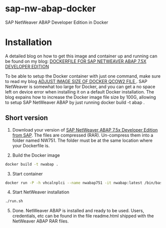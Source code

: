 # sap-nw-abap-docker
SAP NetWeaver ABAP Developer Edition in Docker

# Installation

A detailed blog on how to get this image and container up and running can be found on my blog: [DOCKERFILE FOR SAP NETWEAVER ABAP 7.5X DEVELOPER EDITION](https://www.itsfullofstars.de/2017/09/dockerfile-for-sap-netweaver-abap-7-5x-developer-edition/)

To be able to setup the Docker container with just one command, make sure to read my blog [ADJUST IMAGE SIZE OF DOCKER QCOW2 FILE
](https://www.itsfullofstars.de/2017/12/adjust-the-image-size-of-docker/). SAP NetWeaver is somewhat too large for Docker, and you can get a no space left on device error when installing it on a default Docker installation. The blog expains how to increase the Docker image file size by 100G, allowing to setup SAP NetWeaver ABAP by just running docker build -t abap .

## Short version

1. Download your version of [SAP NetWeaver ABAP 7.5x Developer Edition from SAP](https://tools.hana.ondemand.com/#abap). The files are compressed (RAR). Un-compress them into a folder named NW751. The folder must be at the same location where your Dockerfile is.

2. Build the Docker image

```sh
docker build -t nwabap .
```

3. Start container

```sh
docker run -P -h vhcalnplci --name nwabap751 -it nwabap:latest /bin/bash
```

4. Start NetWeaver installation

```sh
./run.sh
```

5. Done. NetWeaver ABAP is installed and ready to be used. Users, credentials, etc can be found in the file readme.html shipped with the NetWeaver ABAP RAR files.
